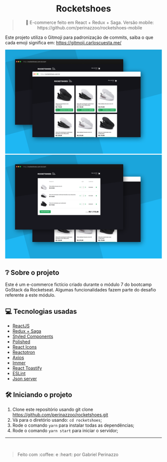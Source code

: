 <h1 align="center">
Rocketshoes
</h1>
<blockquote align="center">
👟 E-commerce feito em React + Redux + Saga. Versão mobile: https://github.com/perinazzoo/rocketshoes-mobile
</blockquote>

Este projeto utiliza o Gitmoji para padronização de commits, saiba o que cada emoji significa em: https://gitmoji.carloscuesta.me/

<img src="./.github/1.png" />
<img src="./.github/2.png" />

## :grey_question: Sobre o projeto

Este é um e-commerce fictício criado durante o módulo 7 do bootcamp GoStack da Rocketseat. Algumas funcionalidades fazem parte do desafio referente a este módulo.

## :computer: Tecnologias usadas

* <a target="_blank" href="https://pt-br.reactjs.org/">ReactJS</a>
* <a target="_blank" href="https://redux.js.org/">Redux + Saga</a>
* <a target="_blank" href="https://styled-components.com/">Styled Components</a>
* <a target="_blank" href="https://github.com/styled-components/polished">Polished</a>
* <a target="_blank" href="https://react-icons.netlify.com/#/">React Icons</a>
* <a target="_blank" href="https://github.com/infinitered/reactotron">Reactotron</a>
* <a target="_blank" href="https://github.com/axios/axios">Axios</a>
* <a target="_blank" href="https://github.com/immerjs/immer">Immer</a>
* <a target="_blank" href="https://github.com/fkhadra/react-toastify">React Toastify</a>
* <a target="_blank" href="https://github.com/eslint/eslint">ESLint</a>
* <a target="_blank" href="https://github.com/typicode/json-server">Json server</a>

## :hammer_and_wrench: Iniciando o projeto

1. Clone este repositório usando git clone https://github.com/perinazzoo/rocketshoes.git
2. Vá para o diretório usando: `cd rocketshoes`;
3. Rode o comando `yarn` para instalar todas as dependências;
4. Rode o comando `yarn start` para iniciar o servidor;
<hr/>
<br/>
<blockquote>Feito com :coffee: e :heart: por Gabriel Perinazzo</blockquote>
